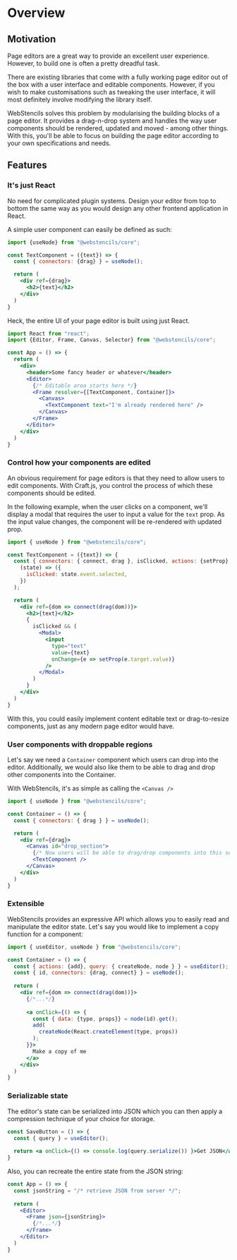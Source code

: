 # Overview

## Motivation

Page editors are a great way to provide an excellent user experience. However, to build one is often a pretty dreadful task.

There are existing libraries that come with a fully working page editor out of the box with a user interface and editable components.
However, if you wish to make customisations such as tweaking the user interface, it will most definitely involve modifying the library itself.

WebStencils solves this problem by modularising the building blocks of a page editor.
It provides a drag-n-drop system and handles the way user components should be rendered, updated and moved - among other things.
With this, you'll be able to focus on building the page editor according to your own specifications and needs.

## Features

### It's just React

No need for complicated plugin systems. Design your editor from top to bottom the same way as you would design any other frontend application in React.

A simple user component can easily be defined as such:
```jsx
import {useNode} from "@webstencils/core";

const TextComponent = ({text}) => {
  const { connectors: {drag} } = useNode();

  return (
    <div ref={drag}>
      <h2>{text}</h2>
    </div>
  )
}
```

Heck, the entire UI of your page editor is built using just React.

```jsx
import React from "react";
import {Editor, Frame, Canvas, Selector} from "@webstencils/core";

const App = () => {
  return (
    <div>
      <header>Some fancy header or whatever</header>
      <Editor>
        {/* Editable area starts here */}
        <Frame resolver={[TextComponent, Container]}> 
          <Canvas>
            <TextComponent text="I'm already rendered here" />
          </Canvas>
        </Frame>
      </Editor>
    </div>
  )
}
```

### Control how your components are edited

An obvious requirement for page editors is that they need to allow users to edit components. With Craft.js, you control the process of which these components should be edited.

In the following example, when the user clicks on a component, we'll display a modal that requires the user to input a value for the `text` prop. As the input value changes, the component will be re-rendered with updated prop.

```jsx
import { useNode } from "@webstencils/core";

const TextComponent = ({text}) => {
  const { connectors: { connect, drag }, isClicked, actions: {setProp} } = useNode(
    (state) => ({
      isClicked: state.event.selected,
    })
  );

  return (
    <div ref={dom => connect(drag(dom))}>
      <h2>{text}</h2>
      {
        isClicked && (
          <Modal>
            <input
              type="text"
              value={text}
              onChange={e => setProp(e.target.value)}
            />
          </Modal>
        )
      }
    </div>
  )
}
```

With this, you could easily implement content editable text or drag-to-resize components, just as any modern page editor would have.

### User components with droppable regions

Let's say we need a `Container` component which users can drop into the editor. Additionally, we would also like them to be able to drag and drop other components into the Container.

With WebStencils, it's as simple as calling the `<Canvas />`

```jsx
import { useNode } from "@webstencils/core";

const Container = () => {
  const { connectors: { drag } } = useNode();

  return (
    <div ref={drag}>
      <Canvas id="drop_section">
        {/* Now users will be able to drag/drop components into this section */}
        <TextComponent />
      </Canvas>
    </div>
  )
}
```

### Extensible

WebStencils provides an expressive API which allows you to easily read and manipulate the editor state.
Let's say you would like to implement a copy function for a component:

```jsx
import { useEditor, useNode } from "@webstencils/core";

const Container = () => {
  const { actions: {add}, query: { createNode, node } } = useEditor();
  const { id, connectors: {drag, connect} } = useNode();
  
  return (
    <div ref={dom => connect(drag(dom))}>
      {/*...*/}
      
      <a onClick={() => {
        const { data: {type, props}} = node(id).get();
        add(
          createNode(React.createElement(type, props))
        );
      }}>
        Make a copy of me
      </a>
    </div>
  )
}
```

### Serializable state

The editor's state can be serialized into JSON which you can then apply a compression technique of your choice for storage.

```jsx
const SaveButton = () => {
  const { query } = useEditor();
  
  return <a onClick={() => console.log(query.serialize()) }>Get JSON</a>
}
```

Also, you can recreate the entire state from the JSON string:

```jsx
const App = () => {
  const jsonString = "/* retrieve JSON from server */";
  
  return (
    <Editor>
      <Frame json={jsonString}>
        {/*...*/}
      </Frame>
    </Editor>
  )
}
```
